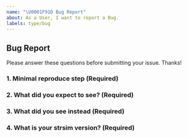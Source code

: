 ```yaml
---
name: "\U0001F91D Bug Report"
about: As a User, I want to report a Bug.
labels: type/bug
---
```


## Bug Report

Please answer these questions before submitting your issue. Thanks!

### 1. Minimal reproduce step (Required)

<!-- a step by step guide for reproducing the bug. -->

### 2. What did you expect to see? (Required)

### 3. What did you see instead (Required)

### 4. What is your strsim version? (Required)
